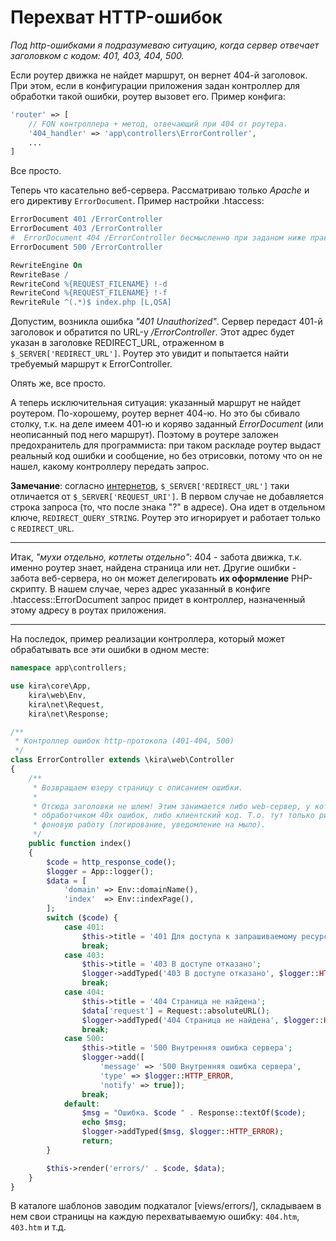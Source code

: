 # Перехват HTTP-ошибок

*Под http-ошибками я подразумеваю ситуацию, когда сервер отвечает заголовком с кодом: 401, 403, 404, 500.*

Если роутер движка не найдет маршрут, он вернет 404-й заголовок. При этом, если в конфигурации приложения задан контроллер для обработки такой ошибки, роутер вызовет его. Пример конфига:

```PHP
'router' => [
    // FQN контроллера + метод, отвечающий при 404 от роутера.
    '404_handler' => 'app\controllers\ErrorController',
    ...
]
```

Все просто.

Теперь что касательно веб-сервера. Рассматриваю только *Apache* и его директиву `ErrorDocument`. Пример настройки .htaccess:

```Apache
ErrorDocument 401 /ErrorController
ErrorDocument 403 /ErrorController
#  ErrorDocument 404 /ErrorController бесмысленно при заданом ниже правиле
ErrorDocument 500 /ErrorController

RewriteEngine On
RewriteBase /
RewriteCond %{REQUEST_FILENAME} !-d
RewriteCond %{REQUEST_FILENAME} !-f
RewriteRule ^(.*)$ index.php [L,QSA]

```

Допустим, возникла ошибка *"401 Unauthorized"*. Сервер передаст 401-й заголовок и обратится по URL-у */ErrorController*. Этот адрес будет указан в заголовке REDIRECT_URL, отраженном в `$_SERVER['REDIRECT_URL']`. Роутер это увидит и попытается найти требуемый маршрут к ErrorController.

Опять же, все просто.

А теперь исключительная ситуация: указанный маршрут не найдет роутером. По-хорошему, роутер вернет 404-ю. Но это бы сбивало столку, т.к. на деле имеем 401-ю и коряво заданный *ErrorDocument* (или неописанный под него маршрут). Поэтому в роутере заложен предохранитель для программиста: при таком раскладе роутер выдаст реальный код ошибки и сообщение, но без отрисовки, потому что он не нашел, какому контроллеру передать запрос.

**Замечание**: согласно [интернетов](http://stackoverflow.com/a/6483945/5497749), `$_SERVER['REDIRECT_URL']` таки отличается от `$_SERVER['REQUEST_URI']`. В первом случае не добавляется строка запроса (то, что после знака "?" в адресе). Она идет в отдельном ключе, `REDIRECT_QUERY_STRING`. Роутер это игнорирует и работает только с `REDIRECT_URL`.

---

Итак, *"мухи отдельно, котлеты отдельно"*: 404 - забота движка, т.к. именно роутер знает, найдена страница или нет. Другие ошибки - забота веб-сервера, но он может делегировать **их оформление** PHP-скрипту. В нашем случае, через адрес указанный в конфиге .htaccess::ErrorDocument запрос придет в контроллер, назначенный этому адресу в роутах приложения.

---

На последок, пример реализации контроллера, который может обрабатывать все эти ошибки в одном месте:
```PHP
namespace app\controllers;

use kira\core\App,
    kira\web\Env,
    kira\net\Request,
    kira\net\Response;

/**
 * Контроллер ошибок http-протокола (401-404, 500)
 */
class ErrorController extends \kira\web\Controller
{
    /**
     * Возвращаем юзеру страницу с описанием ошибки.
     *
     * Отсюда заголовки не шлем! Этим занимается либо web-сервер, у которого текущий метод прописан
     * обработчиком 40x ошибок, либо клиентский код. Т.о. тут только рисуем страницу и выполняем
     * фоновую работу (логирование, уведомление на мыло).
     */
    public function index()
    {
        $code = http_response_code();
        $logger = App::logger();
        $data = [
            'domain' => Env::domainName(),
            'index'  => Env::indexPage(),
        ];
        switch ($code) {
            case 401:
                $this->title = '401 Для доступа к запрашиваемому ресурсу требуется аутентификация';
                break;
            case 403:
                $this->title = '403 В доступе отказано';
                $logger->addTyped('403 В доступе отказано', $logger::HTTP_ERROR);
                break;
            case 404:
                $this->title = '404 Страница не найдена';
                $data['request'] = Request::absoluteURL();
                $logger->addTyped('404 Страница не найдена', $logger::HTTP_ERROR);
                break;
            case 500:
                $this->title = '500 Внутренняя ошибка сервера';
                $logger->add([
                    'message' => '500 Внутренняя ошибка сервера',
                    'type' => $logger::HTTP_ERROR,
                    'notify' => true]);
                break;
            default:
                $msg = "Ошибка. $code " . Response::textOf($code);
                echo $msg;
                $logger->addTyped($msg, $logger::HTTP_ERROR);
                return;
        }

        $this->render('errors/' . $code, $data);
    }
}
```

В каталоге шаблонов заводим подкаталог [views/errors/], складываем в нем свои страницы на каждую перехватываемую ошибку: `404.htm`, `403.htm` и т.д.
